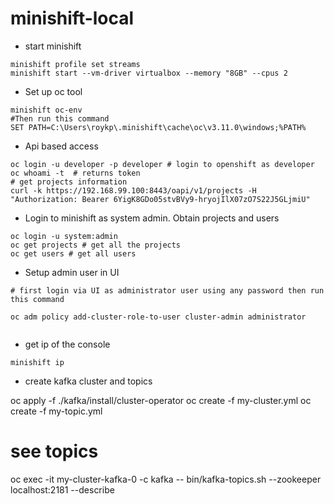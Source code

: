 # minishift-local

- start minishift

```
minishift profile set streams
minishift start --vm-driver virtualbox --memory "8GB" --cpus 2 

```



- Set up oc tool
```
minishift oc-env
#Then run this command 
SET PATH=C:\Users\roykp\.minishift\cache\oc\v3.11.0\windows;%PATH%
```

- Api based access 

```
oc login -u developer -p developer # login to openshift as developer 
oc whoami -t  # returns token 
# get projects information 
curl -k https://192.168.99.100:8443/oapi/v1/projects -H "Authorization: Bearer 6YigK8GDo05stvBVy9-hryojIlX07zO7S22J5GLjmiU"

```

- Login to minishift as system admin. Obtain projects and users 

```
oc login -u system:admin
oc get projects # get all the projects 
oc get users # get all users 

```

- Setup admin user in UI 
```
# first login via UI as administrator user using any password then run this command 

oc adm policy add-cluster-role-to-user cluster-admin administrator 


```

- get ip of the console 

```
minishift ip

```

- create kafka cluster and topics 

oc apply -f ./kafka/install/cluster-operator
oc create -f my-cluster.yml
oc create -f my-topic.yml
# see topics 
oc exec -it my-cluster-kafka-0 -c kafka -- bin/kafka-topics.sh --zookeeper localhost:2181 --describe


